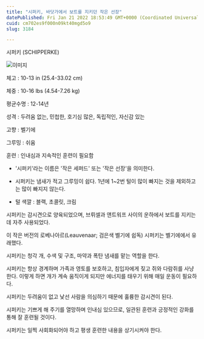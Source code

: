 ```yaml
---
title: "시퍼키, 바닷가에서 보트를 지키던 작은 선장"
datePublished: Fri Jan 21 2022 18:53:49 GMT+0000 (Coordinated Universal Time)
cuid: cm702es9f000n09kt40mgd5o9
slug: 3184

---
```



시퍼키 (SCHIPPERKE)

![이미지](https://cdn.hashnode.com/res/hashnode/image/upload/v1739253133959/e1cd6126-f81d-4b14-abdb-67ba89a1faa2.jpeg)

체고 : 10-13 in (25.4-33.02 cm)

체중 : 10-16 lbs (4.54-7.26 kg)

평균수명 : 12-14년

성격 : 두려움 없는, 민첩한, 호기심 많은, 독립적인, 자신감 있는

고향 : 벨기에

그루밍 : 쉬움

훈련 : 인내심과 지속적인 훈련이 필요함

* '시퍼키'라는 이름은 '작은 세퍼드' 또는 '작은 선장'을 의미한다.

* 시퍼키는 냄새가 적고 그루밍이 쉽다. 1년에 1~2번 털이 많이 빠지는 것을 제외하고는 많이 빠지지 않는다.

* 털 색깔 : 블랙, 초콜릿, 크림

시퍼키는 감시견으로 양육되었으며, 브뤼셀과 앤트워프 사이의 운하에서 보트를 지키는 데 자주 사용되었다.

이 작은 버전의 로베나아르(Leauvenaar; 검은색 벨기에 쉽독) 시퍼키는 벨기에에서 유래했다.

시퍼키는 청각 개, 수색 및 구조, 마약과 폭탄 냄새를 맡는 역할을 한다.

시퍼키는 항상 경계하며 가족과 영토를 보호하고, 침입자에게 짖고 쥐와 다람쥐를 사냥한다. 이렇게 하면 개가 계속 움직이게 되지만 에너지를 태우기 위해 매일 운동이 필요하다.

시퍼키는 두려움이 없고 낯선 사람을 의심하기 때문에 훌륭한 감시견이 된다.

시퍼키는 기쁘게 해 주기를 열망하며 인내심 있으므로, 일관된 훈련과 긍정적인 강화를 통해 잘 훈련될 것이다.

시퍼키는 일찍 사회화되어야 하고 평생 훈련한 내용을 상기시켜야 한다.